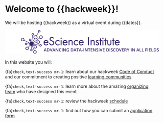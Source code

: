 # Welcome to {{hackweek}}!

We will be hosting {{hackweek}} as a virtual event during {{dates}}.

![banner](img/banner.png)

In this website you will:

{fa}`check,text-success mr-1`: learn about our hackweek [Code of Conduct](norms/CoC) and our commitment to creating positive [learning communities](norms/community)

{fa}`check,text-success mr-1`: learn more about the amazing [organizing team](team) who have designed this event

{fa}`check,text-success mr-1`: review the hackweek [schedule](schedule)

{fa}`check,text-success mr-1`: find out how you can submit an [application form](application)
